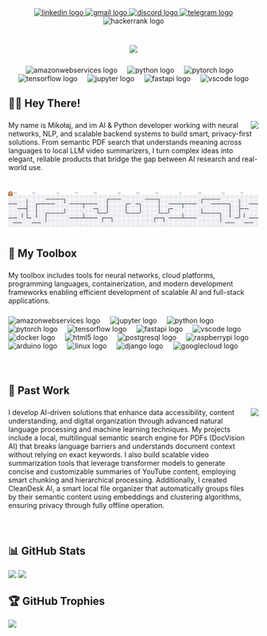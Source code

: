 <div align="center">
  <a href="https://www.linkedin.com/in/mikolajjaros/" target="_blank">
    <img src="https://img.shields.io/static/v1?message=LinkedIn&logo=linkedin&label=&color=0077B5&logoColor=white&labelColor=&style=for-the-badge" height="25" alt="linkedin logo"  />
  </a>
  <a href="mailto:mixdevv@gmail.com" target="_blank">
    <img src="https://img.shields.io/static/v1?message=Gmail&logo=gmail&label=&color=D14836&logoColor=white&labelColor=&style=for-the-badge" height="25" alt="gmail logo"  />
  </a>
  <a href="discord.com/users/712253379283255357" target="_blank">
    <img src="https://img.shields.io/static/v1?message=Discord&logo=discord&label=&color=7289DA&logoColor=white&labelColor=&style=for-the-badge" height="25" alt="discord logo"  />
  </a>
  <a href="https://t.me/mikolaj_jaros" target="_blank">
    <img src="https://img.shields.io/static/v1?message=Telegram&logo=telegram&label=&color=2CA5E0&logoColor=white&labelColor=&style=for-the-badge" height="25" alt="telegram logo"  />
  </a>
  <img src="https://img.shields.io/static/v1?message=HackerRank&logo=hackerrank&label=&color=2EC866&logoColor=white&labelColor=&style=for-the-badge" height="25" alt="hackerrank logo"  />
</div>


###

<br clear="both">

<div align="center">
  <img src="https://s14.gifyu.com/images/bNWVY.gif"  />
</div>

###

<div align="center">
  <img src="https://skillicons.dev/icons?i=aws" height="40" alt="amazonwebservices logo"  />
  <img width="12" />
  <img src="https://cdn.jsdelivr.net/gh/devicons/devicon/icons/python/python-original.svg" height="40" alt="python logo"  />
  <img width="12" />
  <img src="https://cdn.jsdelivr.net/gh/devicons/devicon/icons/pytorch/pytorch-original.svg" height="40" alt="pytorch logo"  />
  <img width="12" />
  <img src="https://cdn.jsdelivr.net/gh/devicons/devicon/icons/tensorflow/tensorflow-original.svg" height="40" alt="tensorflow logo"  />
  <img width="12" />
  <img src="https://cdn.jsdelivr.net/gh/devicons/devicon/icons/jupyter/jupyter-original.svg" height="40" alt="jupyter logo"  />
  <img width="12" />
  <img src="https://cdn.jsdelivr.net/gh/devicons/devicon/icons/fastapi/fastapi-original.svg" height="40" alt="fastapi logo"  />
  <img width="12" />
  <img src="https://cdn.jsdelivr.net/gh/devicons/devicon/icons/vscode/vscode-original.svg" height="40" alt="vscode logo"  />
</div>

###

<h2 align="left">👩‍💻  Hey There!</h2>

###

<img align="right" src="https://visitor-badge.laobi.icu/badge?page_id=Mielone2Good.Mielone2Good&right_color=aqua&left_text=Profile%20Visitors"  />

###

<p align="left">My name is Mikołaj, and im AI & Python developer working with neural networks, NLP, and scalable backend systems to build smart, privacy-first solutions. From semantic PDF search that understands meaning across languages to local LLM video summarizers, I turn complex ideas into elegant, reliable products that bridge the gap between AI research and real-world use.</p>

###

<br clear="both">

<picture>
  <source media="(prefers-color-scheme: dark)" srcset="https://raw.githubusercontent.com/Mielone2Good/Mielone2Good/output/pacman-contribution-graph-dark.svg">
  <source media="(prefers-color-scheme: light)" srcset="https://raw.githubusercontent.com/Mielone2Good/Mielone2Good/output/pacman-contribution-graph.svg">
  <img alt="pacman contribution graph" src="https://raw.githubusercontent.com/Mielone2Good/Mielone2Good/output/pacman-contribution-graph.svg">
</picture>

###

<h2 align="left">🧰  My Toolbox</h2>

###

<p align="left">My toolbox includes tools for neural networks, cloud platforms, programming languages, containerization, and modern development frameworks enabling efficient development of scalable AI and full-stack applications.</p>

###

<div align="left">
  <img src="https://cdn.jsdelivr.net/gh/devicons/devicon/icons/amazonwebservices/amazonwebservices-line-wordmark.svg" height="40" alt="amazonwebservices logo"  />
  <img width="12" />
  <img src="https://cdn.jsdelivr.net/gh/devicons/devicon/icons/jupyter/jupyter-original.svg" height="40" alt="jupyter logo"  />
  <img width="12" />
  <img src="https://cdn.jsdelivr.net/gh/devicons/devicon/icons/python/python-original.svg" height="40" alt="python logo"  />
  <img width="12" />
  <img src="https://cdn.jsdelivr.net/gh/devicons/devicon/icons/pytorch/pytorch-original.svg" height="40" alt="pytorch logo"  />
  <img width="12" />
  <img src="https://cdn.jsdelivr.net/gh/devicons/devicon/icons/tensorflow/tensorflow-original.svg" height="40" alt="tensorflow logo"  />
  <img width="12" />
  <img src="https://cdn.simpleicons.org/fastapi/009688" height="40" alt="fastapi logo"  />
  <img width="12" />
  <img src="https://cdn.jsdelivr.net/gh/devicons/devicon/icons/vscode/vscode-original.svg" height="40" alt="vscode logo"  />
  <img width="12" />
  <img src="https://cdn.simpleicons.org/docker/2496ED" height="40" alt="docker logo"  />
  <img width="12" />
  <img src="https://cdn.simpleicons.org/html5/E34F26" height="40" alt="html5 logo"  />
  <img width="12" />
  <img src="https://cdn.simpleicons.org/postgresql/4169E1" height="40" alt="postgresql logo"  />
  <img width="12" />
  <img src="https://cdn.jsdelivr.net/gh/devicons/devicon/icons/raspberrypi/raspberrypi-original.svg" height="40" alt="raspberrypi logo"  />
  <img width="12" />
  <img src="https://cdn.jsdelivr.net/gh/devicons/devicon/icons/arduino/arduino-original.svg" height="40" alt="arduino logo"  />
  <img width="12" />
  <img src="https://cdn.jsdelivr.net/gh/devicons/devicon/icons/linux/linux-original.svg" height="40" alt="linux logo"  />
  <img width="12" />
  <img src="https://cdn.jsdelivr.net/gh/devicons/devicon/icons/django/django-plain.svg" height="40" alt="django logo"  />
  <img width="12" />
  <img src="https://cdn.jsdelivr.net/gh/devicons/devicon/icons/googlecloud/googlecloud-original.svg" height="40" alt="googlecloud logo"  />
</div>

###

<br clear="both">

<h2 align="left">💼  Past Work</h2>

###

<img align="right" height="200" src="https://media1.giphy.com/media/v1.Y2lkPTc5MGI3NjExMjQ1ajN3bmg3anFrOTV5MzdxZzZyNG5hNjlpcWZ3YjNqNzQ3aHp5OCZlcD12MV9pbnRlcm5hbF9naWZfYnlfaWQmY3Q9Zw/zOvBKUUEERdNm/giphy.gif"  />

###

<p align="left">I develop AI-driven solutions that enhance data accessibility, content understanding, and digital organization through advanced natural language processing and machine learning techniques. My projects include a local, multilingual semantic search engine for PDFs (DocVision AI) that breaks language barriers and understands document context without relying on exact keywords. I also build scalable video summarization tools that leverage transformer models to generate concise and customizable summaries of YouTube content, employing smart chunking and hierarchical processing. Additionally, I created CleanDesk AI, a smart local file organizer that automatically groups files by their semantic content using embeddings and clustering algorithms, ensuring privacy through fully offline operation.</p>

###

<br clear="both">

## 📊 GitHub Stats
![](https://nirzak-streak-stats.vercel.app/?user=Mielone2Good&theme=dark&hide_border=true)
![](https://github-readme-stats.vercel.app/api/top-langs/?username=Mielone2Good&theme=dark&hide_border=true&include_all_commits=false&count_private=true&layout=compact)

## 🏆 GitHub Trophies
![](https://github-profile-trophy.vercel.app/?username=Mielone2Good&theme=dark&no-frame=false&no-bg=false&margin-w=4)

